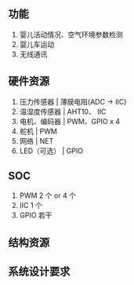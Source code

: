 ## 功能

1. 婴儿活动情况、空气环境参数检测
2. 婴儿车运动
3. 无线通讯

## 硬件资源

1. 压力传感器  |  薄膜电阻(ADC -> IIC)
2. 温湿度传感器  |  AHT10、 IIC
3. 电机、编码器  |  PWM、GPIO x 4
4. 舵机  |   PWM
5. 网络  |  NET
6. LED（可选） |  GPIO

## SOC

1. PWM 2 个 or 4 个
2. IIC 1 个
3. GPIO 若干

## 结构资源



## 系统设计要求